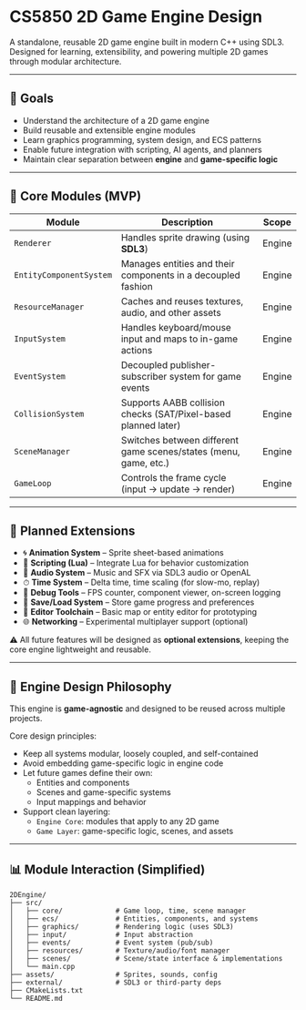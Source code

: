# CS5850 2D Game Engine Design

A standalone, reusable 2D game engine built in modern C++ using SDL3.  
Designed for learning, extensibility, and powering multiple 2D games through modular architecture.

---

## 🎯 Goals

- Understand the architecture of a 2D game engine  
- Build reusable and extensible engine modules  
- Learn graphics programming, system design, and ECS patterns  
- Enable future integration with scripting, AI agents, and planners  
- Maintain clear separation between **engine** and **game-specific logic**

---

## 🧱 Core Modules (MVP)

| Module                  | Description                                                                 | Scope   |
|-------------------------|-----------------------------------------------------------------------------|---------|
| `Renderer`              | Handles sprite drawing (using **SDL3**)                                     | Engine  |
| `EntityComponentSystem` | Manages entities and their components in a decoupled fashion                | Engine  |
| `ResourceManager`       | Caches and reuses textures, audio, and other assets                         | Engine  |
| `InputSystem`           | Handles keyboard/mouse input and maps to in-game actions                    | Engine  |
| `EventSystem`           | Decoupled publisher-subscriber system for game events                       | Engine  |
| `CollisionSystem`       | Supports AABB collision checks (SAT/Pixel-based planned later)              | Engine  |
| `SceneManager`          | Switches between different game scenes/states (menu, game, etc.)            | Engine  |
| `GameLoop`              | Controls the frame cycle (input → update → render)                          | Engine  |

---

## 🧩 Planned Extensions

- 🌀 **Animation System** – Sprite sheet-based animations  
- 🧠 **Scripting (Lua)** – Integrate Lua for behavior customization  
- 🎵 **Audio System** – Music and SFX via SDL3 audio or OpenAL  
- ⏱ **Time System** – Delta time, time scaling (for slow-mo, replay)  
- 🧪 **Debug Tools** – FPS counter, component viewer, on-screen logging  
- 💾 **Save/Load System** – Store game progress and preferences  
- 🧰 **Editor Toolchain** – Basic map or entity editor for prototyping  
- 🌐 **Networking** – Experimental multiplayer support (optional)

⚠️ All future features will be designed as **optional extensions**, keeping the core engine lightweight and reusable.

---

## 🧠 Engine Design Philosophy

This engine is **game-agnostic** and designed to be reused across multiple projects.

Core design principles:
- Keep all systems modular, loosely coupled, and self-contained
- Avoid embedding game-specific logic in engine code
- Let future games define their own:
  - Entities and components
  - Scenes and game-specific systems
  - Input mappings and behavior
- Support clean layering:
  - `Engine Core`: modules that apply to any 2D game
  - `Game Layer`: game-specific logic, scenes, and assets

---

## 📊 Module Interaction (Simplified)

```text
2DEngine/
├── src/
│   ├── core/             # Game loop, time, scene manager
│   ├── ecs/              # Entities, components, and systems
│   ├── graphics/         # Rendering logic (uses SDL3)
│   ├── input/            # Input abstraction
│   ├── events/           # Event system (pub/sub)
│   ├── resources/        # Texture/audio/font manager
│   ├── scenes/           # Scene/state interface & implementations
│   └── main.cpp
├── assets/               # Sprites, sounds, config
├── external/             # SDL3 or third-party deps
├── CMakeLists.txt
└── README.md
```



